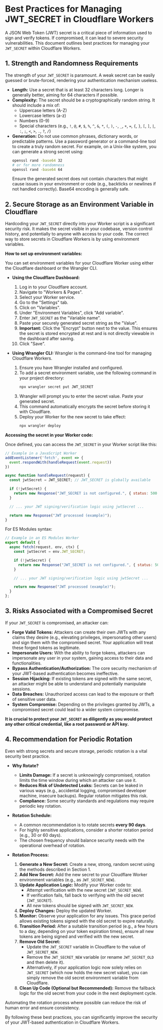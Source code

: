 # Best Practices for Managing JWT_SECRET in Cloudflare Workers

A JSON Web Token (JWT) secret is a critical piece of information used to sign and verify tokens. If compromised, it can lead to severe security vulnerabilities. This document outlines best practices for managing your `JWT_SECRET` within Cloudflare Workers.

## 1. Strength and Randomness Requirements

The strength of your `JWT_SECRET` is paramount. A weak secret can be easily guessed or brute-forced, rendering your authentication mechanism useless.

*   **Length:** Use a secret that is at least 32 characters long. Longer is generally better, aiming for 64 characters if possible.
*   **Complexity:** The secret should be a cryptographically random string. It should include a mix of:
    *   Uppercase letters (A-Z)
    *   Lowercase letters (a-z)
    *   Numbers (0-9)
    *   Special characters (e.g., `!`, `@`, `#`, `$`, `%`, `^`, `&`, `*`, `(`, `)`, `-`, `_`, `+`, `=`, `{`, `}`, `[`, `]`, `|`, `:`, `;`, `<`, `>`, `.`, `?`, `/`)
*   **Generation:** Do not use common phrases, dictionary words, or predictable patterns. Use a password generator or a command-line tool to create a truly random secret. For example, on a Unix-like system, you can generate a strong secret using:
    ```bash
    openssl rand -base64 32
    # or for more randomness
    openssl rand -base64 64
    ```
    Ensure the generated secret does not contain characters that might cause issues in your environment or code (e.g., backticks or newlines if not handled correctly). Base64 encoding is generally safe.

## 2. Secure Storage as an Environment Variable in Cloudflare

Hardcoding your `JWT_SECRET` directly into your Worker script is a significant security risk. It makes the secret visible in your codebase, version control history, and potentially to anyone with access to your code. The correct way to store secrets in Cloudflare Workers is by using environment variables.

**How to set up environment variables:**

You can set environment variables for your Cloudflare Worker using either the Cloudflare dashboard or the Wrangler CLI.

*   **Using the Cloudflare Dashboard:**
    1.  Log in to your Cloudflare account.
    2.  Navigate to "Workers & Pages".
    3.  Select your Worker service.
    4.  Go to the "Settings" tab.
    5.  Click on "Variables".
    6.  Under "Environment Variables", click "Add variable".
    7.  Enter `JWT_SECRET` as the "Variable name".
    8.  Paste your securely generated secret string as the "Value".
    9.  **Important:** Click the "Encrypt" button next to the value. This ensures the secret is stored encrypted at rest and is not directly viewable in the dashboard after saving.
    10. Click "Save".

*   **Using Wrangler CLI:**
    Wrangler is the command-line tool for managing Cloudflare Workers.
    1.  Ensure you have Wrangler installed and configured.
    2.  To add a secret environment variable, use the following command in your project directory:
        ```bash
        npx wrangler secret put JWT_SECRET
        ```
    3.  Wrangler will prompt you to enter the secret value. Paste your generated secret.
    4.  This command automatically encrypts the secret before storing it with Cloudflare.
    5.  Deploy your Worker for the new secret to take effect:
        ```bash
        npx wrangler deploy
        ```

**Accessing the secret in your Worker code:**

Once defined, you can access the `JWT_SECRET` in your Worker script like this:

```javascript
// Example in a JavaScript Worker
addEventListener('fetch', event => {
  event.respondWith(handleRequest(event.request))
})

async function handleRequest(request) {
  const jwtSecret = JWT_SECRET; // JWT_SECRET is globally available

  if (!jwtSecret) {
    return new Response("JWT_SECRET is not configured.", { status: 500 });
  }

  // ... your JWT signing/verification logic using jwtSecret ...

  return new Response("JWT processed (example)");
}
```
For ES Modules syntax:
```javascript
// Example in an ES Modules Worker
export default {
  async fetch(request, env, ctx) {
    const jwtSecret = env.JWT_SECRET;

    if (!jwtSecret) {
      return new Response("JWT_SECRET is not configured.", { status: 500 });
    }

    // ... your JWT signing/verification logic using jwtSecret ...

    return new Response("JWT processed (example)");
  }
};
```

## 3. Risks Associated with a Compromised Secret

If your `JWT_SECRET` is compromised, an attacker can:

*   **Forge Valid Tokens:** Attackers can create their own JWTs with any claims they desire (e.g., elevating privileges, impersonating other users) and sign them with the compromised secret. Your application will treat these forged tokens as legitimate.
*   **Impersonate Users:** With the ability to forge tokens, attackers can impersonate any user in your system, gaining access to their data and functionalities.
*   **Bypass Authentication/Authorization:** The core security mechanism of your JWT-based authentication becomes ineffective.
*   **Session Hijacking:** If existing tokens are signed with the same secret, an attacker might be able to understand and potentially manipulate sessions.
*   **Data Breaches:** Unauthorized access can lead to the exposure or theft of sensitive user data.
*   **System Compromise:** Depending on the privileges granted by JWTs, a compromised secret could lead to a wider system compromise.

**It is crucial to protect your `JWT_SECRET` as diligently as you would protect any other critical credential, like a root password or API key.**

## 4. Recommendation for Periodic Rotation

Even with strong secrets and secure storage, periodic rotation is a vital security best practice.

*   **Why Rotate?**
    *   **Limits Damage:** If a secret is unknowingly compromised, rotation limits the time window during which an attacker can use it.
    *   **Reduces Risk of Undetected Leaks:** Secrets can be leaked in various ways (e.g., accidental logging, compromised developer machine, insecure backups). Regular rotation mitigates this risk.
    *   **Compliance:** Some security standards and regulations may require periodic key rotation.

*   **Rotation Schedule:**
    *   A common recommendation is to rotate secrets **every 90 days**.
    *   For highly sensitive applications, consider a shorter rotation period (e.g., 30 or 60 days).
    *   The chosen frequency should balance security needs with the operational overhead of rotation.

*   **Rotation Process:**
    1.  **Generate a New Secret:** Create a new, strong, random secret using the methods described in Section 1.
    2.  **Add New Secret:** Add the new secret to your Cloudflare Worker environment variables (e.g., as `JWT_SECRET_NEW`).
    3.  **Update Application Logic:** Modify your Worker code to:
        *   Attempt verification with the new secret (`JWT_SECRET_NEW`).
        *   If verification fails, fall back to verifying with the old secret (`JWT_SECRET`).
        *   All *new* tokens should be signed with `JWT_SECRET_NEW`.
    4.  **Deploy Changes:** Deploy the updated Worker.
    5.  **Monitor:** Observe your application for any issues. This grace period allows existing tokens signed with the old secret to expire naturally.
    6.  **Transition Period:** After a suitable transition period (e.g., a few hours to a day, depending on your token expiration times), ensure all new tokens are being signed and verified with the new secret.
    7.  **Remove Old Secret:**
        *   Update the `JWT_SECRET` variable in Cloudflare to the value of `JWT_SECRET_NEW`.
        *   Remove the `JWT_SECRET_NEW` variable (or rename `JWT_SECRET_OLD` and then delete it).
        *   Alternatively, if your application logic now solely relies on `JWT_SECRET` (which now holds the new secret value), you can simply remove the old secret environment variable from Cloudflare.
    8.  **Clean Up Code (Optional but Recommended):** Remove the fallback logic for the old secret from your code in the next deployment cycle.

Automating the rotation process where possible can reduce the risk of human error and ensure consistency.

By following these best practices, you can significantly improve the security of your JWT-based authentication in Cloudflare Workers.
